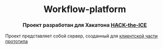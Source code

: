 <h1 align="center">Workflow-platform</h1> 
<h3 align="center">Проект разработан для Хакатона <a href="https://ityakutia.com/hack-the-ice" target="_blank">HACK-the-ICE</a></h3>
Проект представляет собой сервер, созданный для <a href="https://github.com/redline111111/WorkFlow-platform-client" target="_blank">клиентской части прототипа</a>
